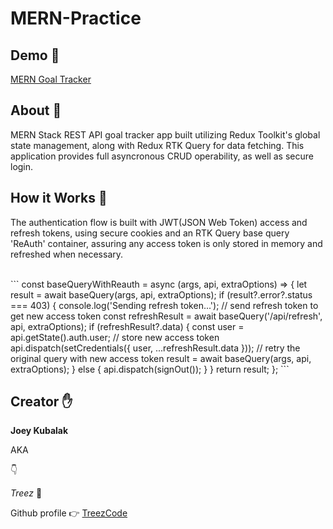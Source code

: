 # MERN-Practice

## Demo 🧐
[MERN Goal Tracker](https://mernapptreez.herokuapp.com/)

## About 📖
MERN Stack REST API goal tracker app built utilizing Redux Toolkit's global state management, along with Redux RTK Query for data fetching. This application provides full asyncronous CRUD operability, as well as secure login.

## How it Works 🔨
The authentication flow is built with JWT(JSON Web Token) access and refresh tokens, using secure cookies and an RTK Query base query 'ReAuth' container, assuring any access token is only stored in memory and refreshed when necessary.

<br> 
```
const baseQueryWithReauth = async (args, api, extraOptions) => {
  let result = await baseQuery(args, api, extraOptions);
  if (result?.error?.status === 403) {
    console.log('Sending refresh token...');
    // send refresh token to get new access token
    const refreshResult = await baseQuery('/api/refresh', api, extraOptions);
    if (refreshResult?.data) {
      const user = api.getState().auth.user;
      // store new access token
      api.dispatch(setCredentials({ user, ...refreshResult.data }));
      // retry the original query with new access token
      result = await baseQuery(args, api, extraOptions);
    } else {
      api.dispatch(signOut());
    }
  }
  return result;
};
```

## Creator ✋
**Joey Kubalak**

AKA 

👇

*Treez* 🌲

Github profile 👉 [TreezCode](https://github.com/TreezCode)